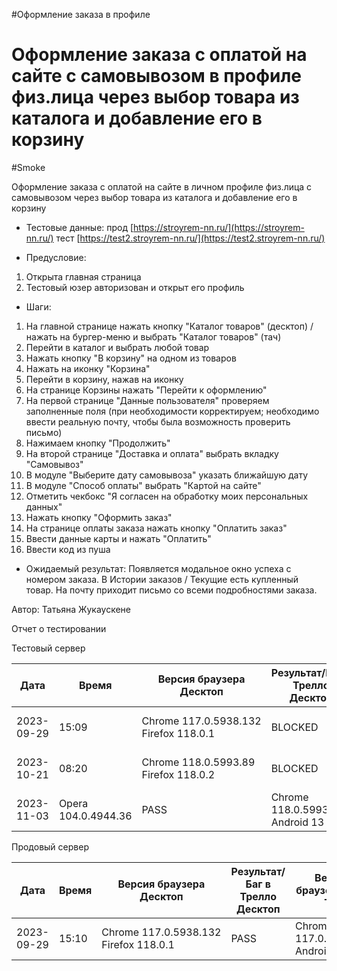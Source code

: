 #Оформление заказа в профиле
# Оформление заказа с оплатой на сайте с самовывозом в профиле физ.лица через выбор товара из каталога и добавление его в корзину
#Smoke

Оформление заказа с оплатой на сайте в личном профиле физ.лица с самовывозом через выбор товара из каталога и добавление его в корзину

* Тестовые данные: прод [https://stroyrem-nn.ru/](https://stroyrem-nn.ru/) тест [https://test2.stroyrem-nn.ru/](https://test2.stroyrem-nn.ru/)
  
* Предусловие:
1. Открыта главная страница
2. Тестовый юзер авторизован и открыт его профиль

* Шаги:
1. На главной странице нажать кнопку "Каталог товаров" (десктоп) / нажать на бургер-меню и выбрать "Каталог товаров" (тач)
2. Перейти в каталог и выбрать любой товар
3. Нажать кнопку "В корзину" на одном из товаров
4. Нажать на иконку "Корзина"
5. Перейти в корзину, нажав на иконку
6. На странице Корзины нажать "Перейти к оформлению"
7. На первой странице "Данные пользователя" проверяем заполненные поля (при необходимости корректируем; необходимо ввести реальную почту, чтобы была возможность проверить письмо)
8. Нажимаем кнопку "Продолжить"
9. На второй странице "Доставка и оплата" выбрать вкладку "Самовывоз"
10. В модуле "Выберите дату самовывоза" указать ближайшую дату
11. В модуле "Способ оплаты" выбрать "Картой на сайте"
12. Отметить чекбокс "Я согласен на обработку моих персональных данных"
13. Нажать кнопку "Оформить заказ"
14. На странице оплаты заказа нажать кнопку "Оплатить заказ"
15. Ввести данные карты и нажать "Оплатить"
16. Ввести код из пуша

* Ожидаемый результат:
  Появляется модальное окно успеха с номером заказа. В Истории заказов / Текущие есть купленный товар. На почту приходит письмо со всеми подробностями заказа.

Автор: Татьяна Жукаускене

Отчет о тестировании

Тестовый сервер

| Дата       | Время | Версия браузера Десктоп               | Результат/Баг в Трелло Десктоп | Версия браузера и ОС Тач         | Результат/Баг в Трелло Тач | Дата релиза | QA      |
| ---------- | ----- | ------------------------------------- | ------------------------------ | -------------------------------- | -------------------------- | ----------- | ------- |
| 2023-09-29 | 15:09 | Chrome 117.0.5938.132 Firefox 118.0.1 | BLOCKED                        | Chrome 117.0.5938.60, Android 10 | BLOCKED                    | 17.09.2023  | Татьяна |
|2023-10-21|08:20|Chrome 118.0.5993.89 Firefox 118.0.2|BLOCKED|Chrome 118.0.5993.80, Android 13|BLOCKED |19.10.2023 | Юлия |
| 2023-11-03 | Opera 104.0.4944.36 | PASS | Chrome 118.0.5993.111 Android 13 | PASS | 02.11.2023 | ЮлияМихайлова |

Продовый сервер

| Дата       | Время | Версия браузера Десктоп               | Результат/Баг в Трелло Десктоп | Версия браузера и ОС Тач         | Результат/Баг в Трелло Тач | Дата релиза | QA      |
| ---------- | ----- | ------------------------------------- | ------------------------------ | -------------------------------- | -------------------------- | ----------- | ------- |
| 2023-09-29 | 15:10 | Chrome 117.0.5938.132 Firefox 118.0.1 | PASS                           | Chrome 117.0.5938.60, Android 10 | PASS                       | 17.09.2023  | Татьяна |
